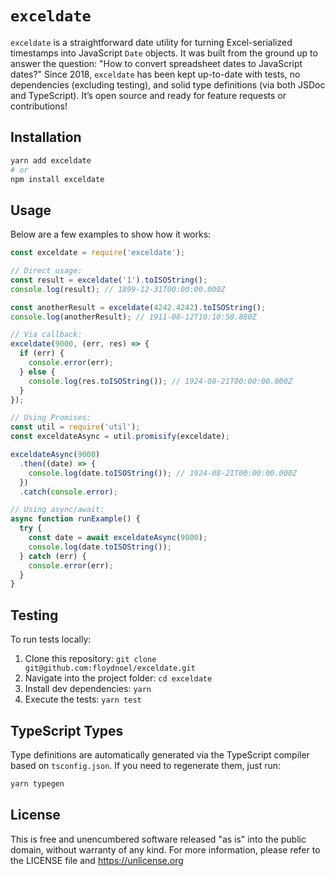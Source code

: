 # `exceldate`

`exceldate` is a straightforward date utility for turning Excel-serialized timestamps into JavaScript `Date` objects. It was built from the ground up to answer the question: "How to convert spreadsheet dates to JavaScript dates?" Since 2018, `exceldate` has been kept up-to-date with tests, no dependencies (excluding testing), and solid type definitions (via both JSDoc and TypeScript). It’s open source and ready for feature requests or contributions!

## Installation

```sh
yarn add exceldate
# or
npm install exceldate
```

## Usage

Below are a few examples to show how it works:

```js
const exceldate = require('exceldate');

// Direct usage:
const result = exceldate('1').toISOString();
console.log(result); // 1899-12-31T00:00:00.000Z

const anotherResult = exceldate(4242.4242).toISOString();
console.log(anotherResult); // 1911-08-12T10:10:50.880Z

// Via callback:
exceldate(9000, (err, res) => {
  if (err) {
    console.error(err);
  } else {
    console.log(res.toISOString()); // 1924-08-21T00:00:00.000Z
  }
});

// Using Promises:
const util = require('util');
const exceldateAsync = util.promisify(exceldate);

exceldateAsync(9000)
  .then((date) => {
    console.log(date.toISOString()); // 1924-08-21T00:00:00.000Z
  })
  .catch(console.error);

// Using async/await:
async function runExample() {
  try {
    const date = await exceldateAsync(9000);
    console.log(date.toISOString());
  } catch (err) {
    console.error(err);
  }
}
```

## Testing

To run tests locally:

1. Clone this repository: `git clone git@github.com:floydnoel/exceldate.git`
2. Navigate into the project folder: `cd exceldate`
3. Install dev dependencies: `yarn`
4. Execute the tests: `yarn test`

## TypeScript Types

Type definitions are automatically generated via the TypeScript compiler based on `tsconfig.json`. If you need to regenerate them, just run:

```sh
yarn typegen
```

## License

This is free and unencumbered software released "as is" into the public domain, without warranty of any kind.
For more information, please refer to the LICENSE file and <https://unlicense.org>
